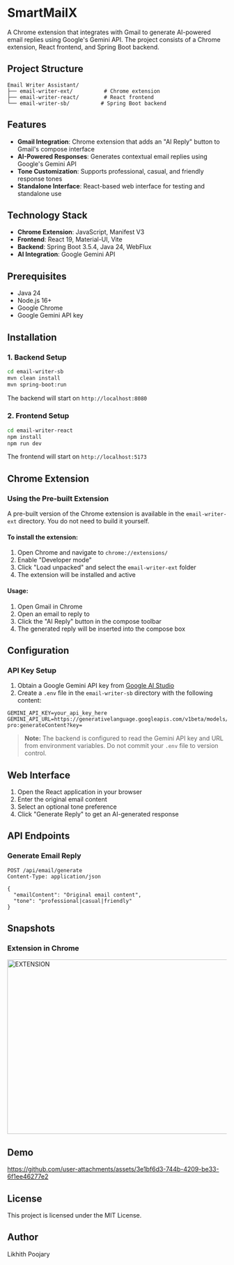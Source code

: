 # SmartMailX

A Chrome extension that integrates with Gmail to generate AI-powered email replies using Google's Gemini API. The project consists of a Chrome extension, React frontend, and Spring Boot backend.

## Project Structure

```
Email Writer Assistant/
├── email-writer-ext/          # Chrome extension
├── email-writer-react/        # React frontend
└── email-writer-sb/          # Spring Boot backend
```

## Features

- **Gmail Integration**: Chrome extension that adds an "AI Reply" button to Gmail's compose interface
- **AI-Powered Responses**: Generates contextual email replies using Google's Gemini API
- **Tone Customization**: Supports professional, casual, and friendly response tones
- **Standalone Interface**: React-based web interface for testing and standalone use

## Technology Stack

- **Chrome Extension**: JavaScript, Manifest V3
- **Frontend**: React 19, Material-UI, Vite
- **Backend**: Spring Boot 3.5.4, Java 24, WebFlux
- **AI Integration**: Google Gemini API

## Prerequisites

- Java 24
- Node.js 16+
- Google Chrome
- Google Gemini API key

## Installation

### 1. Backend Setup

```bash
cd email-writer-sb
mvn clean install
mvn spring-boot:run
```

The backend will start on `http://localhost:8080`

### 2. Frontend Setup

```bash
cd email-writer-react
npm install
npm run dev
```

The frontend will start on `http://localhost:5173`

## Chrome Extension

### Using the Pre-built Extension

A pre-built version of the Chrome extension is available in the `email-writer-ext` directory. You do not need to build it yourself.

#### To install the extension:

1. Open Chrome and navigate to `chrome://extensions/`
2. Enable "Developer mode"
3. Click "Load unpacked" and select the `email-writer-ext` folder
4. The extension will be installed and active

#### Usage:

1. Open Gmail in Chrome
2. Open an email to reply to
3. Click the "AI Reply" button in the compose toolbar
4. The generated reply will be inserted into the compose box

## Configuration

### API Key Setup

1. Obtain a Google Gemini API key from [Google AI Studio](https://makersuite.google.com/app/apikey)
2. Create a `.env` file in the `email-writer-sb` directory with the following content:

```env
GEMINI_API_KEY=your_api_key_here
GEMINI_API_URL=https://generativelanguage.googleapis.com/v1beta/models/gemini-pro:generateContent?key=
```

> **Note:** The backend is configured to read the Gemini API key and URL from environment variables. Do not commit your `.env` file to version control.

## Web Interface

1. Open the React application in your browser
2. Enter the original email content
3. Select an optional tone preference
4. Click "Generate Reply" to get an AI-generated response

## API Endpoints

### Generate Email Reply

```
POST /api/email/generate
Content-Type: application/json

{
  "emailContent": "Original email content",
  "tone": "professional|casual|friendly"
}
```
## Snapshots<br>
### Extension in Chrome
<img width="800" height="400" alt="EXTENSION" src="https://github.com/user-attachments/assets/c46a9050-343e-4226-9d35-cd09d3d9263e" />

## Demo<br>


https://github.com/user-attachments/assets/3e1bf6d3-744b-4209-be33-6f1ee46277e2









## License

This project is licensed under the MIT License.

## Author

Likhith Poojary
